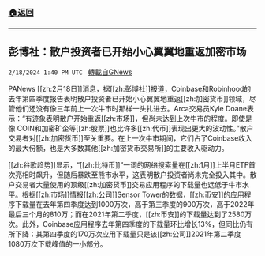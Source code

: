 ###  [:house:返回](README.md)
---


## 彭博社：散户投资者已开始小心翼翼地重返加密市场
`2/18/2024 1:40 PM UTC ` [轉載自GNews](https://gnews.org/articles/2320478)

PANews [[zh:2月18日]]消息，据[[zh:彭博社]]报道，Coinbase和Robinhood的去年第四季度报告表明散户投资者已开始小心翼翼地重返[[zh:加密货币]]领域，尽管他们还没有像三年前上一次牛市时那样一头扎进去。Arca交易员Kyle Doane表示：“有迹象表明散户开始重返[[zh:市场]]，但尚未达到上次牛市的程度。即使是像 COIN和加密矿企等[[zh:股票]]也比许多[[zh:代币]]表现出更大的波动性。”散户交易者对[[zh:加密货币]]至关重要。在上一次牛市期间，它们占了Coinbase收入的最大份额，也是大多数其他[[zh:加密货币交易所]]的主要收入驱动力。

[[zh:谷歌趋势]]显示，“[[zh:比特币]]”一词的网络搜索量在[[zh:1月]]上半月ETF首次亮相时飙升，但随后暴跌至熊市水平，这表明散户投资者尚未完全投入其中。散户交易者大量使用的顶级[[zh:加密货币]]交易应用程序的下载量也远低于牛市水平。根据[[zh:市场]]情报[[zh:公司]]Sensor Tower的数据，[[zh:币安]]的应用程序下载量在去年第四季度达到1000万次，高于第三季度的900万次，高于2022年最后三个月的810万；而在2021年第二季度，[[zh:币安]]的下载量达到了2580万次。此外，Coinbase应用程序去年第四季度的下载量环比增长13%，但同比仍有所下降：其第四季度的170万次应用下载量只是该[[zh:公司]]2021年第二季度1080万次下载峰值的一小部分。

